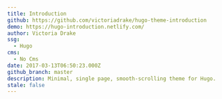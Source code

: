 ```yaml
---
title: Introduction
github: https://github.com/victoriadrake/hugo-theme-introduction
demo: https://hugo-introduction.netlify.com/
author: Victoria Drake
ssg:
  - Hugo
cms:
  - No Cms
date: 2017-03-13T06:50:23.000Z
github_branch: master
description: Minimal, single page, smooth-scrolling theme for Hugo.
stale: false
---
```


